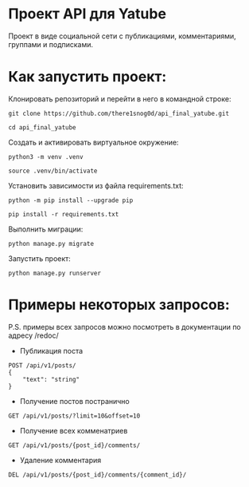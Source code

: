 # Проект API для Yatube
Проект в виде социальной сети с публикациями, комментариями, группами и подписками.

# Как запустить проект:

Клонировать репозиторий и перейти в него в командной строке:

```
git clone https://github.com/there1snog0d/api_final_yatube.git
```

```
cd api_final_yatube
```

Cоздать и активировать виртуальное окружение:

```
python3 -m venv .venv
```

```
source .venv/bin/activate
```

Установить зависимости из файла requirements.txt:

```
python -m pip install --upgrade pip
```

```
pip install -r requirements.txt
```

Выполнить миграции:

```
python manage.py migrate
```

Запустить проект:

```
python manage.py runserver
```

# Примеры некоторых запросов:
P.S. примеры всех запросов можно посмотреть в документации по адресу /redoc/

- Публикация поста
```
POST /api/v1/posts/
{
    "text": "string"
}
```

- Получение постов постранично
```
GET /api/v1/posts/?limit=10&offset=10
```

- Получение всех комменатриев

```
GET /api/v1/posts/{post_id}/comments/
```

- Удаление комментария

```
DEL /api/v1/posts/{post_id}/comments/{comment_id}/
```
